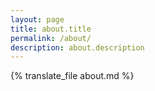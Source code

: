 ```yaml
---
layout: page
title: about.title
permalink: /about/
description: about.description
---
```

<div style="max-width: 800px;margin: auto;">
  {% translate_file about.md %}
</div>
